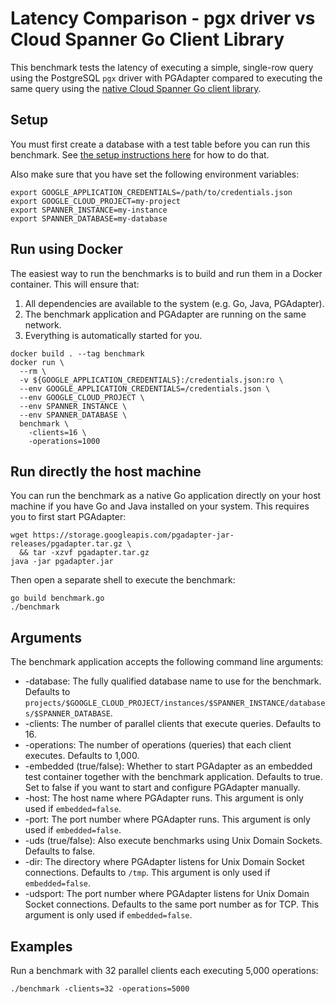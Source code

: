 # Latency Comparison - pgx driver vs Cloud Spanner Go Client Library

This benchmark tests the latency of executing a simple, single-row query using the PostgreSQL
`pgx` driver with PGAdapter compared to executing the same query using the [native Cloud Spanner
Go client library](https://pkg.go.dev/cloud.google.com/go/spanner).

## Setup

You must first create a database with a test table before you can run this benchmark.
See [the setup instructions here](../README.md#setup-test-database) for how to do that.

Also make sure that you have set the following environment variables:

```shell
export GOOGLE_APPLICATION_CREDENTIALS=/path/to/credentials.json
export GOOGLE_CLOUD_PROJECT=my-project
export SPANNER_INSTANCE=my-instance
export SPANNER_DATABASE=my-database
```

## Run using Docker

The easiest way to run the benchmarks is to build and run them in a Docker container. This will ensure that:
1. All dependencies are available to the system (e.g. Go, Java, PGAdapter).
2. The benchmark application and PGAdapter are running on the same network.
3. Everything is automatically started for you.

```
docker build . --tag benchmark
docker run \
  --rm \
  -v ${GOOGLE_APPLICATION_CREDENTIALS}:/credentials.json:ro \
  --env GOOGLE_APPLICATION_CREDENTIALS=/credentials.json \
  --env GOOGLE_CLOUD_PROJECT \
  --env SPANNER_INSTANCE \
  --env SPANNER_DATABASE \
  benchmark \
    -clients=16 \
    -operations=1000
```


## Run directly the host machine

You can run the benchmark as a native Go application directly on your host machine if you have Go
and Java installed on your system. This requires you to first start PGAdapter:

```shell
wget https://storage.googleapis.com/pgadapter-jar-releases/pgadapter.tar.gz \
  && tar -xzvf pgadapter.tar.gz
java -jar pgadapter.jar
```

Then open a separate shell to execute the benchmark:

```shell
go build benchmark.go
./benchmark
```

## Arguments

The benchmark application accepts the following command line arguments:
* -database: The fully qualified database name to use for the benchmark. Defaults to `projects/$GOOGLE_CLOUD_PROJECT/instances/$SPANNER_INSTANCE/databases/$SPANNER_DATABASE`.
* -clients: The number of parallel clients that execute queries. Defaults to 16.
* -operations: The number of operations (queries) that each client executes. Defaults to 1,000.
* -embedded (true/false): Whether to start PGAdapter as an embedded test container together with the
  benchmark application. Defaults to true. Set to false if you want to start and configure PGAdapter
  manually.
* -host: The host name where PGAdapter runs. This argument is only used if `embedded=false`.
* -port: The port number where PGAdapter runs. This argument is only used if `embedded=false`.
* -uds (true/false): Also execute benchmarks using Unix Domain Sockets. Defaults to false.
* -dir: The directory where PGAdapter listens for Unix Domain Socket connections. Defaults to `/tmp`. This argument is only used if `embedded=false`.
* -udsport: The port number where PGAdapter listens for Unix Domain Socket connections. Defaults to
  the same port number as for TCP.  This argument is only used if `embedded=false`.

## Examples

Run a benchmark with 32 parallel clients each executing 5,000 operations:

```shell
./benchmark -clients=32 -operations=5000
```